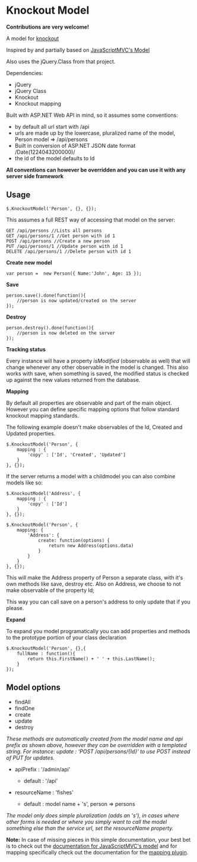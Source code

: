 Knockout Model
==============

**Contributions are very welcome!**

A model for [knockout](https://github.com/SteveSanderson/knockout)

Inspired by and partially based on [JavaScriptMVC's Model](http://javascriptmvc.com/docs.html#!jQuery.Model)

Also uses the jQuery.Class from that project. 

Dependencies:

- jQuery
- jQuery Class
- Knockout
- Knockout mapping


Built with ASP.NET Web API in mind, so it assumes some conventions:

- by default all url start with /api
- urls are made up by the lowercase, pluralized name of the model, Person model => /api/persons
- Built in conversion of ASP.NET JSON date format  \/Date(1224043200000)\/ 
- the id of the model defaults to Id


**All conventions can however be overridden and you can use it with any server side framework**



Usage
-----

	$.KnockoutModel('Person', {}, {});

This assumes a full REST way of accessing that model on the server:

	GET /api/persons //Lists all persons
	GET /api/persons/1 //Get person with id 1
	POST /api/persons //Create a new person
	PUT /api/persons/1 //Update person with id 1
	DELETE /api/persons/1 //Delete person with id 1


**Create new model**

	var person =  new Person({ Name:'John', Age: 15 });

**Save**

	person.save().done(function(){
		//person is now updated/created on the server
	});

**Destroy**

	person.destroy().done(function(){
		//person is now deleted on the server
	});

**Tracking status**

Every instance will have a property *isModified* (observable as well) that will change whenever any other observable in the model is changed. This also works with save, when something is saved, the modified status is checked up against the new values returned from the database.


**Mapping**

By default all properties are observable and part of the main object. However you can define specific mapping options that follow standard knockout mapping standards. 

The following example doesn't make observables of the Id, Created and Updated properties.

	$.KnockoutModel('Person', {
	    mapping : {
	        'copy' : ['Id', 'Created', 'Updated']
	    }
	}, {});

If the server returns a model with a childmodel you can also combine models like so:

	$.KnockoutModel('Address', {
		mapping : {
			'copy' : ['Id'] 
		}
	}, {});

	$.KnockoutModel('Person', {
		mapping: {
			'Address': {
				create: function(options) {
					return new Address(options.data)
				}
			}
		}
	}, {});	

This will make the Address property of Person a separate class, with it's own methods like save, destroy etc. Also on Address, we choose to not make observable of the property Id;

This way you can call save on a person's address to only update that if you please.

**Expand**

To expand you model programatically you can add properties and methods to the prototype portion of your class declaration

	$.KnockoutModel('Person', {},{
		fullName : function(){
			return this.FirstName() + ' ' + this.LastName();
		}
	});
	


Model options
-------------

- findAll
- findOne
- create
- update
- destroy

*These methods are automatically created from the model name and api prefix as shown above, however they can be overridden with a templated string. For instance: update : 'POST /api/persons/{Id}' to use POST instead of PUT for updates.*

- apiPrefix : '/admin/api'
	- default : '/api'


- resourceName : 'fishes'
	- default : model name + 's', person => persons

*The model only does simple pluralization (adds an 's'), in cases where other forms is needed or where you simply want to call the model something else than the service url, set the resourceName property.*




**Note:** In case of missing pieces in this simple documentation, your best bet is to check out the [documentation for JavaScriptMVC's model](http://javascriptmvc.com/docs.html#!jQuery.Model) and for mapping specifically check out the documentation for the [mapping plugin](http://knockoutjs.com/documentation/plugins-mapping.html).